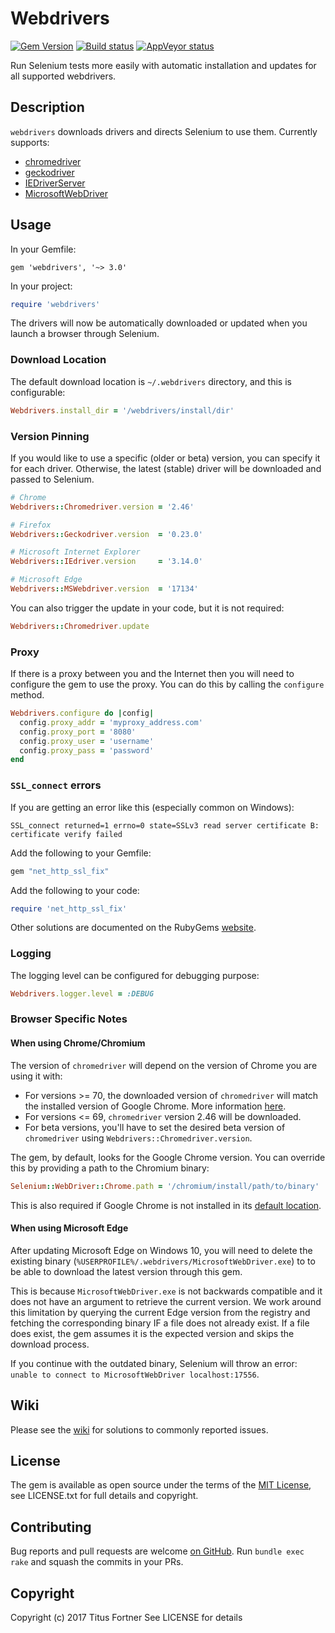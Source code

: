 # Webdrivers

[![Gem Version](https://badge.fury.io/rb/webdrivers.svg)](https://badge.fury.io/rb/webdrivers)
[![Build status](https://travis-ci.org/titusfortner/webdrivers.svg?branch=master)](https://travis-ci.org/titusfortner/webdrivers)
[![AppVeyor status](https://ci.appveyor.com/api/projects/status/ejh90xqbvkphq4cy/branch/master?svg=true)](https://ci.appveyor.com/project/titusfortner/webdrivers/branch/master)

Run Selenium tests more easily with automatic installation and updates for all supported webdrivers.

## Description

`webdrivers` downloads drivers and directs Selenium to use them. Currently supports:

* [chromedriver](http://chromedriver.chromium.org/)
* [geckodriver](https://github.com/mozilla/geckodriver)
* [IEDriverServer](https://github.com/SeleniumHQ/selenium/wiki/InternetExplorerDriver)
* [MicrosoftWebDriver](https://developer.microsoft.com/en-us/microsoft-edge/tools/webdriver/)

## Usage

In your Gemfile: 

`gem 'webdrivers', '~> 3.0'`

In your project:

```ruby
require 'webdrivers'
```

The drivers will now be automatically downloaded or updated when you launch a browser
through Selenium. 

### Download Location

The default download location is `~/.webdrivers` directory, and this is configurable:
 
 ```ruby
 Webdrivers.install_dir = '/webdrivers/install/dir'
```

### Version Pinning

If you would like to use a specific (older or beta) version, you can specify it for each driver. Otherwise, the latest (stable) 
driver will be downloaded and passed to Selenium.

```ruby
# Chrome
Webdrivers::Chromedriver.version = '2.46'

# Firefox
Webdrivers::Geckodriver.version  = '0.23.0'

# Microsoft Internet Explorer
Webdrivers::IEdriver.version     = '3.14.0'

# Microsoft Edge
Webdrivers::MSWebdriver.version  = '17134'
```

You can also trigger the update in your code, but it is not required:

```ruby
Webdrivers::Chromedriver.update
```

### Proxy

If there is a proxy between you and the Internet then you will need to configure
the gem to use the proxy.  You can do this by calling the `configure` method.

````ruby
Webdrivers.configure do |config|
  config.proxy_addr = 'myproxy_address.com'
  config.proxy_port = '8080'
  config.proxy_user = 'username'
  config.proxy_pass = 'password'
end
````

### `SSL_connect` errors

If you are getting an error like this (especially common on Windows):
 
`SSL_connect returned=1 errno=0 state=SSLv3 read server certificate B: certificate verify failed`

Add the following to your Gemfile:

```ruby
gem "net_http_ssl_fix"
```

Add the following to your code:

````ruby
require 'net_http_ssl_fix'
````

Other solutions are documented on the RubyGems [website](https://guides.rubygems.org/ssl-certificate-update/).

### Logging

The logging level can be configured for debugging purpose:

```ruby
Webdrivers.logger.level = :DEBUG
```

### Browser Specific Notes

#### When using Chrome/Chromium

The version of `chromedriver` will depend on the version of Chrome you are using it with:

 * For versions >= 70, the downloaded version of `chromedriver` will match the installed version of Google Chrome. More information [here](http://chromedriver.chromium.org/downloads/version-selection).
 * For versions <=  69, `chromedriver` version 2.46 will be downloaded.
 * For beta versions, you'll have to set the desired beta version of `chromedriver` using `Webdrivers::Chromedriver.version`.
 
The gem, by default, looks for the Google Chrome version. You can override this by providing a path to the Chromium binary:

```ruby
Selenium::WebDriver::Chrome.path = '/chromium/install/path/to/binary'
```

This is also required if Google Chrome is not installed in its [default location](https://github.com/SeleniumHQ/selenium/wiki/ChromeDriver).

#### When using Microsoft Edge

After updating Microsoft Edge on Windows 10, you will need to delete the existing binary (`%USERPROFILE%/.webdrivers/MicrosoftWebDriver.exe`) to
to be able to download the latest version through this gem.

This is because `MicrosoftWebDriver.exe` is not backwards compatible and it does not have an argument to retrieve 
the current version. We work around this limitation by querying the current Edge version from the registry and 
fetching the corresponding binary IF a file does not already exist. If a file does exist, the gem assumes it is the 
expected version and skips the download process.

If you continue with the outdated binary, Selenium will throw an error: `unable to connect to MicrosoftWebDriver localhost:17556`.

## Wiki

Please see the [wiki](https://github.com/titusfortner/webdrivers/wiki) for solutions to commonly reported issues.

## License

The gem is available as open source under the terms of the [MIT License](https://opensource.org/licenses/MIT),
see LICENSE.txt for full details and copyright.

## Contributing

Bug reports and pull requests are welcome [on GitHub](https://github.com/titusfortner/webdrivers). Run `bundle exec rake` and squash the commits in your PRs.

## Copyright

Copyright (c) 2017 Titus Fortner
See LICENSE for details
